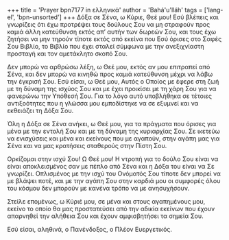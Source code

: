 +++
title = 'Prayer bpn7177 in ελληνικά'
author = 'Bahá'u'lláh'
tags = ['lang-el', 'bpn-unsorted']
+++
∆όξα σε Σένα, ω Κύριε, Θεέ µου! Εσύ βλέπεις και γνωρίζεις ότι έχω προτρέψει τους δούλους Σου να µη στραφούν προς καµιά άλλη κατεύθυνση εκτός απ’ αυτήν των δωρεών Σου, και τους έχω ζητήσει να µην τηρούν τίποτε εκτός από εκείνα που Εσύ όρισες στο Σαφές Σου Βιβλίο, το Βιβλίο που έχει σταλεί σύµφωνα µε την ανεξιχνίαστη προσταγή και τον αµετάκλητο σκοπό Σου.

∆εν µπορώ να αρθρώσω λέξη, ω Θεέ µου, εκτός αν µου επιτραπεί από Σένα, και δεν µπορώ να κινηθώ προς καµιά κατεύθυνση µέχρι να λάβω την έγκρισή Σου. Εσύ είσαι, ω Θεέ µου, Αυτός ο Οποίος µε έφερε στη ζωή µε τη δύναµη της ισχύος Σου και µε έχει προικίσει µε τη χάρη Σου για να φανερώνω την Υπόθεσή Σου. Για το λόγο αυτό υποβλήθηκα σε τέτοιες αντιξοότητες που η γλώσσα µου εµποδίστηκε να σε εξυµνεί και να εκθειάζει τη ∆όξα Σου.

Όλη η ∆όξα σε Σένα ανήκει, ω Θεέ µου, για τα πράγµατα που όρισες για µένα µε την εντολή Σου και µε τη δύναµη της κυριαρχίας Σου. Σε ικετεύω να ενισχύσεις και µένα και εκείνους που µε αγαπούν, στην αγάπη µας για Σένα και να µας κρατήσεις σταθερούς στην Πίστη Σου.

Ορκίζοµαι στην ισχύ Σου! Ω Θεέ µου! Η ντροπή για το δούλο Σου είναι να είναι αποκλεισµένος σαν µε πέπλο από Σένα και η ∆όξα του είναι να Σε γνωρίζει. Οπλισµένος µε την ισχύ του Ονόµατός Σου τίποτε δεν µπορεί να µε βλάψει ποτέ, και µε την αγάπη Σου στην καρδιά µου οι συµφορές όλου του κόσµου δεν µπορούν µε κανένα τρόπο να µε ανησυχήσουν.

Στείλε εποµένως, ω Κύριέ µου, σε µένα και στους αγαπηµένους µου, εκείνο το οποίο θα µας προστατεύσει από την αδικία εκείνων που έχουν απαρνηθεί την αλήθεια Σου και έχουν αµφισβητήσει τα σηµεία Σου.

Εσύ είσαι, αληθινά, ο Πανένδοξος, ο Πλέον Ευεργετικός.
